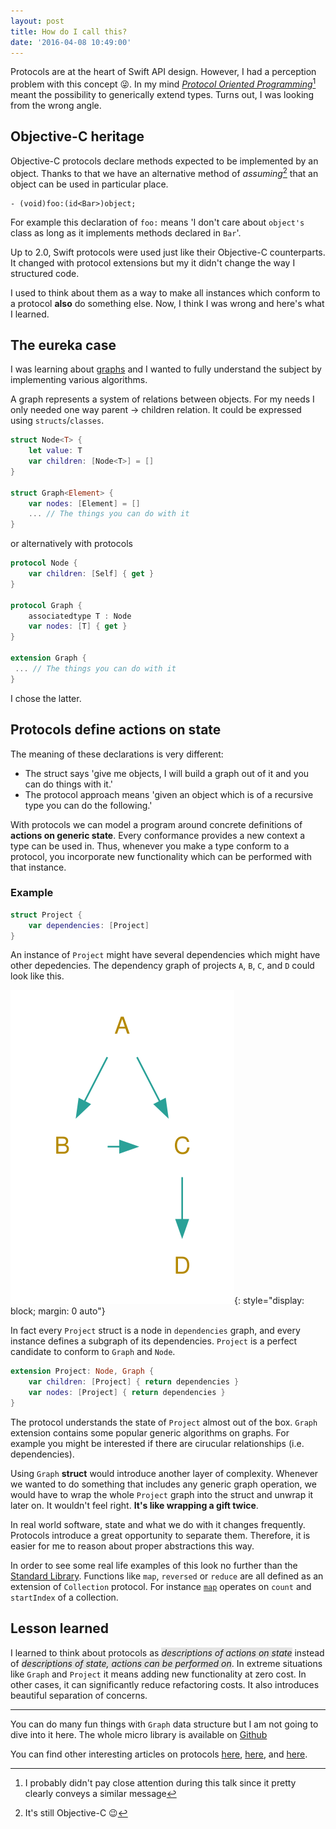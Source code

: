 ```yaml
---
layout: post
title: How do I call this?
date: '2016-04-08 10:49:00'
---
```


Protocols are at the heart of Swift API design. However, I had a perception problem with this concept 😜. In my mind [*Protocol Oriented Programming*](https://developer.apple.com/videos/play/wwdc2015/408/)[^1] meant the possibility to generically extend types. Turns out, I was looking from the wrong angle.


## Objective-C heritage

Objective-C protocols declare methods expected to be implemented by an object. Thanks to that we have an alternative method of *assuming*[^2] that an object can be used in particular place.
 
```objc
- (void)foo:(id<Bar>)object;
```

For example this declaration of `foo:` means 'I don't care about `object's` class as long as it implements methods declared in `Bar`'. 

Up to 2.0, Swift protocols were used just like their Objective-C counterparts. It changed with protocol extensions but my it didn't change the way I structured code.

I used to think about them as a way to make all instances which conform to a protocol **also** do something else. Now, I think I was wrong and here's what I learned.
 
## The eureka case

I was learning about [graphs](https://en.wikipedia.org/wiki/Graph_(discrete_mathematics)) and I wanted to fully understand the subject by implementing various algorithms.

A graph represents a system of relations between objects. For my needs I only needed one way parent -> children relation. It could be expressed using `structs`/`classes`.

```swift
struct Node<T> {
    let value: T
    var children: [Node<T>] = []
}

struct Graph<Element> { 
    var nodes: [Element] = []
    ... // The things you can do with it
}
```

or alternatively with protocols

```swift
protocol Node {
    var children: [Self] { get }
}

protocol Graph {
    associatedtype T : Node
    var nodes: [T] { get }
}

extension Graph {
 ... // The things you can do with it 
}
```

I chose the latter.

## Protocols define actions on state

The meaning of these declarations is very different:

- The struct says 'give me objects, I will build a graph out of it and you can do things with it.'
- The protocol approach means 'given an object which is of a recursive type you can do the following.' 

With protocols we can model a program around concrete definitions of **actions on generic state**. Every conformance provides a new context a type can be used in. Thus, whenever you make a type conform to a protocol, you incorporate new functionality which can be performed with that instance.

### Example

```swift
struct Project {
    var dependencies: [Project]
}
```

An instance of `Project` might have several dependencies which might have other depedencies. The dependency graph of projects `A`, `B`, `C`, and `D` could look like this.

![Projects Graph](../images/projects_graph.svg){: style="display: block; margin: 0 auto"}

In fact every `Project` struct is a node in `dependencies` graph, and every instance defines a subgraph of its dependencies. `Project` is a perfect candidate to conform to `Graph` and `Node`.

```swift
extension Project: Node, Graph {
    var children: [Project] { return dependencies }
    var nodes: [Project] { return dependencies }
}
```

The protocol understands the state of `Project` almost out of the box. `Graph` extension contains some popular generic algorithms on graphs. For example you might be interested if there are cirucular relationships (i.e. dependencies).

Using `Graph` **struct** would introduce another layer of complexity. Whenever we wanted to do something that includes any generic graph operation, we would have to wrap the whole `Project` graph into the struct and unwrap it later on. It wouldn't feel right. **It's like wrapping a gift twice**.

In real world software, state and what we do with it changes frequently. Protocols introduce a great opportunity to separate them. Therefore, it is easier for me to reason about proper abstractions this way.

In order to see some real life examples of this look no further than the [Standard Library](https://github.com/apple/swift/tree/master/stdlib). Functions like `map`, `reversed` or `reduce` are all defined as an extension of `Collection` protocol. For instance [`map`](https://github.com/apple/swift/blob/master/stdlib/public/core/Collection.swift#L305) operates on `count` and `startIndex` of a collection. 

## Lesson learned

<style>
#definition {
    background-color: #E5E5E5;
    
};
</style>

I learned to think about protocols as <span id="definition">*descriptions of actions on state*</span> instead of <span id="definition">*descriptions of state, actions can be performed on*</span>. In extreme situations like `Graph` and `Project` it means adding new functionality at zero cost. In other cases, it can significantly reduce refactoring costs. It also introduces beautiful separation of concerns.


---

You can do many fun things with `Graph` data structure but I am not going to dive into it here. The whole micro library is available on [Github]()

You can find other interesting articles on protocols [here](http://alisoftware.github.io/swift/protocol/2015/11/08/mixins-over-inheritance/), [here](http://matthijshollemans.com/2015/07/22/mixins-and-traits-in-swift-2/), and [here](https://www.dzombak.com/blog/2015/06/Multiple-Inheritance-vs--Traits-or-Protocol-Extensions.html).

[^1]: I probably didn't pay close attention during this talk since it pretty clearly conveys a similar message
[^2]: It's still Objective-C 😉

